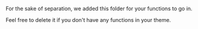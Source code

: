 For the sake of separation, we added this folder for your functions to go in.

Feel free to delete it if you don't have any functions in your theme.
